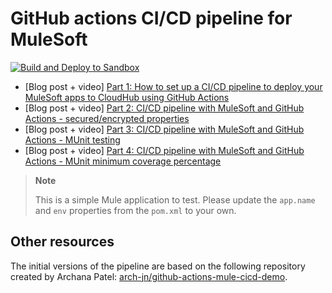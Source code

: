 # GitHub actions CI/CD pipeline for MuleSoft

[![Build and Deploy to Sandbox](https://github.com/alexandramartinez/github-actions/actions/workflows/build.yml/badge.svg)](https://github.com/alexandramartinez/github-actions/actions/workflows/build.yml)

- [Blog post + video] [Part 1: How to set up a CI/CD pipeline to deploy your MuleSoft apps to CloudHub using GitHub Actions](https://www.prostdev.com/post/how-to-set-up-a-ci-cd-pipeline-to-deploy-your-mulesoft-apps-to-cloudhub-using-github-actions)
- [Blog post + video] [Part 2: CI/CD pipeline with MuleSoft and GitHub Actions - secured/encrypted properties](https://www.prostdev.com/post/part-2-ci-cd-pipeline-with-mulesoft-and-github-actions-secured-encrypted-properties)
- [Blog post + video] [Part 3: CI/CD pipeline with MuleSoft and GitHub Actions - MUnit testing](https://www.prostdev.com/post/part-3-ci-cd-pipeline-with-mulesoft-and-github-actions-munit-testing)
- [Blog post + video] [Part 4: CI/CD pipeline with MuleSoft and GitHub Actions - MUnit minimum coverage percentage](https://www.prostdev.com/post/part-4-ci-cd-pipeline-with-mulesoft-and-github-actions-munit-minimum-coverage-percentage)

> **Note**
> 
> This is a simple Mule application to test. Please update the `app.name` and `env` properties from the `pom.xml` to your own.

## Other resources

The initial versions of the pipeline are based on the following repository created by Archana Patel: [arch-jn/github-actions-mule-cicd-demo](https://github.com/arch-jn/github-actions-mule-cicd-demo).